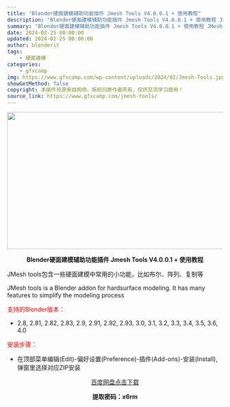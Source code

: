 ```yaml
---
title: "Blender硬面建模辅助功能插件 Jmesh Tools V4.0.0.1 + 使用教程"
description: "Blender硬面建模辅助功能插件 Jmesh Tools V4.0.0.1 + 使用教程 JMesh tools包含一些硬面建模中常用的小功能，比如布尔、阵列、复制等 JMesh tools is ..."
summary: "Blender硬面建模辅助功能插件 Jmesh Tools V4.0.0.1 + 使用教程 JMesh tools包含一些硬面建模中常用的小功能，比如布尔、阵列、复制等 JMesh tools is ..."
date: 2024-02-25 00:00:00
updated: 2024-02-25 00:00:00
author: blenderit
tags: 
    - 硬面建模
categories:
    - gfxcamp
img: https://www.gfxcamp.com/wp-content/uploads/2024/02/Jmesh-Tools.jpg
showGetMethod: false
copyright: 本插件资源来自网络，版权归原作者所有，仅供交流学习使用！
source_link: https://www.gfxcamp.com/jmesh-tools/
---
```

<div><p><img decoding="async" class="aligncenter size-full wp-image-118724" src="https://www.gfxcamp.com/wp-content/uploads/2024/02/Jmesh-Tools.jpg" data-src="https://www.gfxcamp.com/wp-content/uploads/2024/02/Jmesh-Tools.jpg" alt="" width="640" height="320" data-srcset="https://www.gfxcamp.com/wp-content/uploads/2024/02/Jmesh-Tools.jpg 640w, https://www.gfxcamp.com/wp-content/uploads/2024/02/Jmesh-Tools-150x75.jpg 150w" data-sizes="(max-width: 640px) 100vw, 640px"></p><p style="text-align: center;"><strong>Blender硬面建模辅助功能插件 Jmesh Tools V4.0.0.1 + 使用教程</strong></p><p>JMesh tools包含一些硬面建模中常用的小功能，比如布尔、阵列、复制等</p><p>JMesh tools is a Blender addon for hardsurface modeling. It has many features to simplify the modeling process</p><p style="text-align: left;"><span style="color: #ff0000;">支持的Blender版本：</span></p><ul>
<li style="text-align: left;">2.8, 2.81, 2.82, 2.83, 2.9, 2.91, 2.92, 2.93, 3.0, 3.1, 3.2, 3.3, 3.4, 3.5, 3.6, 4.0</li>
</ul><p style="text-align: left;"><span style="color: #ff0000;">安装步骤：</span></p><ul>
<li>在顶部菜单编辑(Edit)-偏好设置(Preference)-插件(Add-ons)-安装(Install),弹窗里选择对应ZIP安装</li>
</ul><p style="text-align: center;"><a class="maxbutton-3 maxbutton maxbutton-baidu" target="_blank" rel="noopener" href="https://pan.baidu.com/s/1TG-L3twkGwcDIpKDPyziXw?pwd=x6rm"><span class="mb-text">百度网盘点击下载</span></a></p><p style="text-align: center;"><strong>提取密码：x6rm</strong></p></div>
